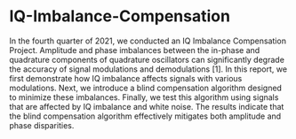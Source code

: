 # IQ-Imbalance-Compensation
In the fourth quarter of 2021, we conducted an IQ Imbalance Compensation Project. Amplitude and phase imbalances between the in-phase and quadrature components of quadrature oscillators can significantly degrade the accuracy of signal modulations and demodulations [1]. In this report, we first demonstrate how IQ imbalance affects signals with various modulations. Next, we introduce a blind compensation algorithm designed to minimize these imbalances. Finally, we test this algorithm using signals that are affected by IQ imbalance and white noise. The results indicate that the blind compensation algorithm effectively mitigates both amplitude and phase disparities.
